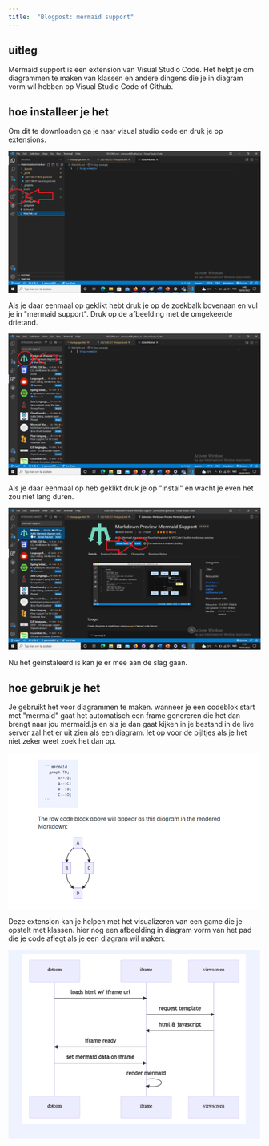 ```yaml
---
title:  "Blogpost: mermaid support"
---
```

<!--wat ik nu eigenlijk heb gekozen als blogpost onderwerp-->
## uitleg

Mermaid support is een extension van Visual Studio Code. Het helpt je om diagrammen te maken van klassen en andere dingens die je in diagram vorm wil hebben op Visual Studio Code of Github.

<!--stap voor stap hoe je het installeer-->

## hoe installeer je het

Om dit te downloaden ga je naar visual studio code en druk je op extensions.

![afbeelding van waar het icoon van extensions staat in Visual Studio Code.](../assets/images/icon-extensions.png)

Als je daar eenmaal op geklikt hebt druk je op de zoekbalk bovenaan en vul je in "mermaid support". Druk op de afbeelding met de omgekeerde drietand.

![afbeelding van waar het icoon van mermaid support staat in Visual Studio Code.](../assets/images/drietand-icon.png)

Als je daar eenmaal op heb geklikt druk je op "instal" en wacht je even het zou niet lang duren.

![afbeelding van waar het icoon van instal staat bij mermaid support.](../assets/images/instal-icon.png)

Nu het geinstaleerd is kan je er mee aan de slag gaan.

<!--hoe je mermaid support best zou gebruiken-->
## hoe gebruik je het

Je gebruikt het voor diagrammen te maken. wanneer je een codeblok start met "mermaid" gaat het automatisch een frame genereren die het dan brengt naar jou mermaid.js en als je dan gaat kijken in je bestand in de live server zal het er uit zien als een diagram. let op voor de pijltjes als je het niet zeker weet zoek het dan op.

![afbeelding van de basis van mermaid support.](../assets/images/basis-mermaid-support.png)

Deze extension kan je helpen met het visualizeren van een game die je opstelt met klassen. hier nog een afbeelding in diagram vorm van het pad die je code aflegt als je een diagram wil maken:

![afbeelding van het pad die je code aflegt in diagram vorm ](../assets/images/path-die-je-code-aflegt.png)